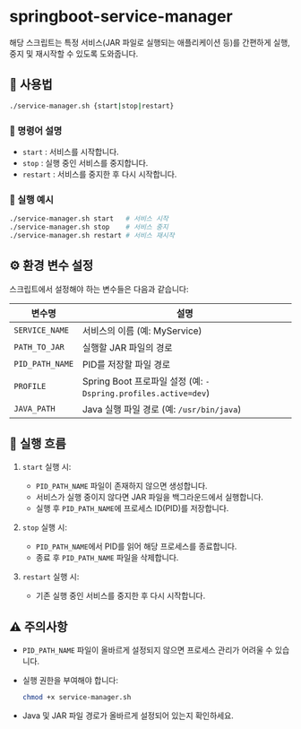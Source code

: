 # springboot-service-manager

해당 스크립트는 특정 서비스(JAR 파일로 실행되는 애플리케이션 등)를 간편하게 실행, 중지 및 재시작할 수 있도록 도와줍니다.

## 📌 사용법

```sh
./service-manager.sh {start|stop|restart}
```

### 🔹 명령어 설명

- `start`   : 서비스를 시작합니다.
- `stop`    : 실행 중인 서비스를 중지합니다.
- `restart` : 서비스를 중지한 후 다시 시작합니다.

### 📌 실행 예시

```sh
./service-manager.sh start   # 서비스 시작
./service-manager.sh stop    # 서비스 중지
./service-manager.sh restart # 서비스 재시작
```

## ⚙️ 환경 변수 설정

스크립트에서 설정해야 하는 변수들은 다음과 같습니다:

| 변수명          | 설명                                      |
|---------------|-----------------------------------------|
| `SERVICE_NAME` | 서비스의 이름 (예: MyService)             |
| `PATH_TO_JAR`  | 실행할 JAR 파일의 경로                    |
| `PID_PATH_NAME`| PID를 저장할 파일 경로                    |
| `PROFILE`      | Spring Boot 프로파일 설정 (예: `-Dspring.profiles.active=dev`) |
| `JAVA_PATH`    | Java 실행 파일 경로 (예: `/usr/bin/java`)  |


## 🚀 실행 흐름

1. `start` 실행 시:
   - `PID_PATH_NAME` 파일이 존재하지 않으면 생성합니다.
   - 서비스가 실행 중이지 않다면 JAR 파일을 백그라운드에서 실행합니다.
   - 실행 후 `PID_PATH_NAME`에 프로세스 ID(PID)를 저장합니다.

2. `stop` 실행 시:
   - `PID_PATH_NAME`에서 PID를 읽어 해당 프로세스를 종료합니다.
   - 종료 후 `PID_PATH_NAME` 파일을 삭제합니다.

3. `restart` 실행 시:
   - 기존 실행 중인 서비스를 중지한 후 다시 시작합니다.

## ⚠️ 주의사항

- `PID_PATH_NAME` 파일이 올바르게 설정되지 않으면 프로세스 관리가 어려울 수 있습니다.
- 실행 권한을 부여해야 합니다:

  ```sh
  chmod +x service-manager.sh
  ```

- Java 및 JAR 파일 경로가 올바르게 설정되어 있는지 확인하세요.


